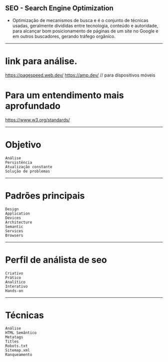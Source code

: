 ## SEO - Search Engine Optimization
- Optimização de mecanismos de busca e é o conjunto de técnicas usadas, geralmente divididas entre tecnologia, conteúdo e autoridade, para alcançar bom posicionamento de páginas de um site no Google e em outros buscadores, gerando tráfego orgânico.

---

# link para análise.
https://pagespeed.web.dev/
https://amp.dev/ // para díspositivos móveis
# Para um entendimento mais aprofundado
https://www.w3.org/standards/

---

# Objetivo
    Análise
    Persistência
    Atualização constante
    Solução de problemas

---

# Padrões principais
    Design
    Application
    Devices
    Architecture
    Semantic
    Services
    Browsers

---

# Perfil de análista de seo
    Criativo
    Prático
    Analítico
    Interativo
    Hands-on

---

# Técnicas
    Análise
    HTML Semântico
    Metatags
    Titles
    Robots.txt
    Sitemap.xml
    Ranqueamento
